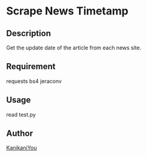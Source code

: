 Scrape News Timetamp
====

## Description
Get the update date of the article from each news site.

## Requirement
requests
bs4
jeraconv

## Usage
read test.py

## Author

[KanikaniYou](https://github.com/KanikaniYou)
